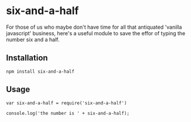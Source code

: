 # six-and-a-half
For those of us who maybe don't have time for all that antiquated 'vanilla javascript' business, here's a useful module to save the effor of typing the number six and a half.

## Installation

	npm install six-and-a-half


## Usage


	var six-and-a-half = require('six-and-a-half')
	
	console.log('the number is ' + six-and-a-half);
